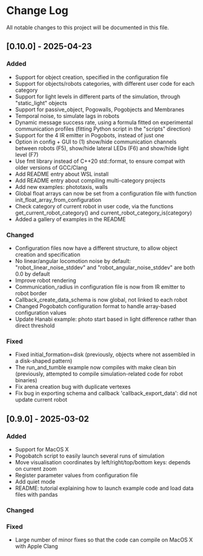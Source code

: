 # Change Log
All notable changes to this project will be documented in this file.

## [0.10.0] - 2025-04-23

### Added
 - Support for object creation, specified in the configuration file
 - Support for objects/robots categories, with different user code for each category
 - Support for light levels in different parts of the simulation, through "static\_light" objects
 - Support for passive\_object, Pogowalls, Pogobjects and Membranes
 - Temporal noise, to simulate lags in robots
 - Dynamic message success rate, using a formula fitted on experimental communication profiles (fitting Python script in the "scripts" direction)
 - Support for the 4 IR emitter in Pogobots, instead of just one
 - Option in config + GUI to (1) show/hide communication channels between robots (F5), show/hide lateral LEDs (F6) and show/hide light level (F7)
 - Use fmt library instead of C++20 std::format, to ensure compat with older versions of GCC/Clang
 - Add README entry about WSL install
 - Add README entry about compiling multi-category projects
 - Add new examples: phototaxis, walls
 - Global float arrays can now be set from a configuration file with function init\_float\_array\_from\_configuration
 - Check category of current robot in user code, via the functions get\_current\_robot\_category() and current\_robot\_category\_is(category)
 - Added a gallery of examples in the README

### Changed
 - Configuration files now have a different structure, to allow object creation and specification
 - No linear/angular locomotion noise by default: "robot\_linear\_noise\_stddev" and "robot\_angular\_noise\_stddev" are both 0.0 by default
 - Improve robot rendering
 - Communication\_radius in configuration file is now from IR emitter to robot border
 - Callback\_create\_data\_schema is now global, not linked to each robot
 - Changed Pogobatch configuration format to handle array-based configuration values
 - Update Hanabi example: photo start based in light difference rather than direct threshold

### Fixed
 - Fixed initial\_formation=disk (previously, objects where not assembled in a disk-shaped pattern)
 - The run\_and\_tumble example now compiles with make clean bin (previously, attempted to compile simulation-related code for robot binaries)
 - Fix arena creation bug with duplicate vertexes
 - Fix bug in exporting schema and callback 'callback\_export\_data': did not update current robot



## [0.9.0] - 2025-03-02

### Added
 - Support for MacOS X
 - Pogobatch script to easily launch several runs of simulation
 - Move visualisation coordinates by left/right/top/bottom keys: depends on current zoom
 - Register parameter values from configuration file
 - Add quiet mode
 - README: tutorial explaining how to launch example code and load data files with pandas

### Changed

### Fixed
 - Large number of minor fixes so that the code can compile on MacOS X with Apple Clang

